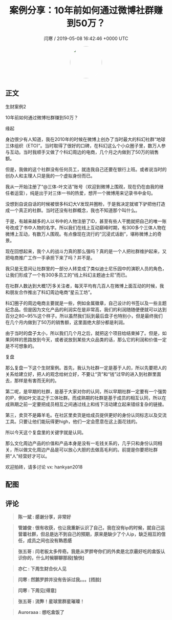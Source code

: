 <h1 align="center">案例分享：10年前如何通过微博社群赚到50万？</h1>
<p align="center">
    <a>闫寒 / 2019-05-08 16:42:46 &#43;0000 UTC</a>
</p>

<div align="center">
    <img src="https://images.zsxq.com/Fi8hloqDLRaWnMrHun46hqsduBo_?e=1590940799&amp;token=kIxbL07-8jAj8w1n4s9zv64FuZZNEATmlU_Vm6zD:yC8J5lFpW4YQt71jTf3GDrmj5w8=" width="100" height="100" style="border:1px solid;border-radius:50%; color:#ffffff"/>
</div>

## 正文

<div>
 生财案例2

10年前如何通过微博社群赚到50万？

缘起

身边很少有人知道，我在2010年的时候在微博上创办了当时最大的科幻社群“地球三体组织（ETO)‌‌”。当时取得了很好的口碑，‌‌在科幻这么个小众圈子里，数万人参与互动。当时我顺手又做了个科幻周边的电商，‌‌几个月之内做到了50万的销售额。

‌‌但是，我做的这个社群没有任何员工，就连我自己还要在银行上班。‌‌或者说‌‌当时的创办人和主理人只是我的一个虚拟身份而已。

‌‌我从一开始注册了“@三体-叶文洁”账号（欢迎到微博上围观，现在仍在由我的继任者运营），纯是出于对三体一书的热爱，想开一个微博用来记录书中金句。

‌‌没想到自说自话的时候被很多科幻大V发现并圈粉，‌‌于是我决定就坡下驴把他‌‌打造成一个‌‌真正的社群‌‌。当时还没有社群概念，我也不知道那个叫什么。

‌‌于是，有越来越多的人以书中的人物注册了ID，甚至有些人干脆就把自己的唯一账号改成了书中人物的名字。‌‌所以我们在线上互动‌‌巅峰时期，有300多个三体人物在微博上互动，有数万人围观。‌‌有点像现在流行的“沉浸式话剧”，‌‌堪称微博上的奇景。

‌现在回想起来，我个人的战斗力真的那么强吗？真的是一个人把社群维护起来，又把电商推广工作一手承担下来了吗？‌‌并不是。

我只是无意间让社群里的一部分人转变成了类似迪士尼乐园中的演职人员的角色，‌‌让我们形成了一个有300多员工的“线上科幻主题迪士尼”而已。

在社群人数达到大概1万多关注者，每天平均有几百人在微博上面互动的时候，‌‌我和朋友合作推出了科幻周边电商“星云工坊”。

科幻圈子的周边电商主要就是一些，‌‌例如‌‌金属徽章，自己设计的书签‌‌以及一些主题纪念品。但是因为文化产品的利润实在是非常高，我们的利润随随便便就可以达到百分之‌‌80~95%‌‌这个样子。‌‌所以虽然我们玩到最后盘子也特别小，但是最终我们在几个月内做到了50万的销售额，这里面绝大部分都是利润。

由于‌‌当时的盘子太小，所以我们几个月‌‌之后，‌‌就把这个项目给结束掉了。但是，如果同样的思路放到今天，或者说放到某些大众品类的话，那么它的利润和价值一定是不可想象的。

复盘

‌‌那么复盘一下这个生财案例。首先，我认为社群一定是基于人的，‌‌所以先要把人的关系给建立好，把人的观念给树立好，不要让“货”和“钱”过早的进入到社群里面去，那样是有害而无利的。

‌‌第二呢，是早期的社群，是基于大家对你的认同，所以早期社群一定要有一个强势的IP，例如叶文洁之于三体社群。‌‌而成熟期的社群是基于成员的相互认同，所以在成熟期之前一定要把成员相互之间通过线上和线下活动建立起来‌‌错综复杂的链接。

第三‌‌，卖货不是薅羊毛。‌‌在社区里卖货是给成员提供更好的身份认同标志以及交流工具。只要让他们能玩得更high，‌‌他们一定会愿意在这上面花钱的。


所以‌‌今天这个复盘里的关键字就是认同‌‌。

那么文化周边产品的价值和产品本身是没有一毛钱关系的，‌‌几乎只和身份认同相关，所以做文化周边产品是可以放心大胆的去做高毛利的。前提是你要把社群把“人”经营好才可以。‌

欢迎拍砖，请多讨论  vx: hankyan2018
</div>

## 配图
<div class="image" align="center">

</div>

## 评论

<div align="left">
<div>

<blockquote >
<span> <strong>陈一斌 : 感谢分享，非常好 </strong></span>
</blockquote>

<blockquote >
<span> <strong>管雄俊 : 很有收获，也让我重新认识了自己，我在没有ip的时候，就自己运营着社群，但总是达不到自己的预期，原来是缺少了个人ip，缺乏相互的信任，成员之间也没有熟悉感 </strong></span>
</blockquote>

<blockquote >
<span> <strong>张五哥 : 闫老板太多传奇。我是从罗胖夸你们的外卖是北京最好吃的盒饭认识你的，什么时候聊聊那段[愉快] </strong></span>
</blockquote>

<blockquote >
<span> <strong>亦仁 : 下周生财合伙人见 </strong></span>
</blockquote>

<blockquote >
<span> <strong>闫寒 : 然鹅罗胖并没有告诉过我。。。[捂脸] </strong></span>
</blockquote>

<blockquote >
<span> <strong>闫寒 : 下周见[得意] </strong></span>
</blockquote>

<blockquote >
<span> <strong>张五哥 : 流弊！星球里群星璀璨！ </strong></span>
</blockquote>

<blockquote >
<span> <strong>Auroraaa : 想吃盒饭了 </strong></span>
</blockquote>

</div>
</div>